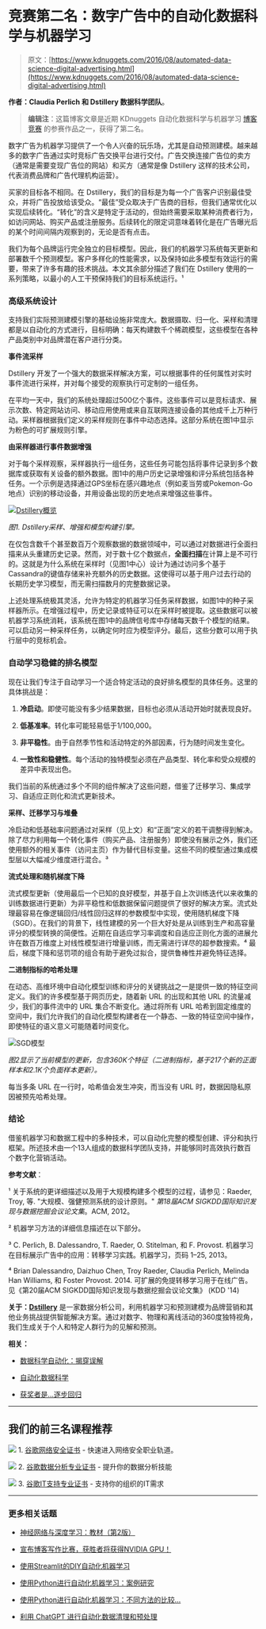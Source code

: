 # 竞赛第二名：数字广告中的自动化数据科学与机器学习

> 原文：[https://www.kdnuggets.com/2016/08/automated-data-science-digital-advertising.html](https://www.kdnuggets.com/2016/08/automated-data-science-digital-advertising.html)

**作者：Claudia Perlich 和 Dstillery 数据科学团队**。

> **编辑注**：这篇博客文章是近期 KDnuggets 自动化数据科学与机器学习 [博客竞赛](/2016/06/kdnuggets-blog-contest-automated-data-science.html) 的参赛作品之一，获得了第二名。

数字广告为机器学习提供了一个令人兴奋的玩乐场，尤其是自动预测建模。越来越多的数字广告通过实时竞标广告交换平台进行交付。广告交换连接广告位的卖方（通常是需要变现广告位的网站）和买方（通常是像 Dstillery 这样的技术公司，代表消费品牌和广告代理机构运营）。

买家的目标各不相同。在 Dstillery，我们的目标是为每一个广告客户识别最佳受众，并将广告投放给该受众。“最佳”受众取决于广告商的目标，但我们通常优化以实现后续转化。“转化”的含义是特定于活动的，但始终需要采取某种消费者行为，如访问网站、购买产品或注册服务。后续转化的限定词意味着转化是在广告曝光后的某个时间间隔内观察到的，无论是否有点击。

我们为每个品牌运行完全独立的目标模型。因此，我们的机器学习系统每天更新和部署数千个预测模型。客户多样化的性能需求，以及保持如此多模型有效运行的需要，带来了许多有趣的技术挑战。本文其余部分描述了我们在 Dstillery 使用的一系列策略，以最小的人工干预保持我们的目标系统运行。¹

### 高级系统设计

支持我们实际预测建模引擎的基础设施非常庞大。数据摄取、归一化、采样和清理都是以自动化的方式进行，目标明确：每天构建数千个稀疏模型，这些模型在各种产品类别中对品牌潜在客户进行分类。

**事件流采样**

Dstillery 开发了一个强大的数据采样解决方案，可以根据事件的任何属性对实时事件流进行采样，并对每个接受的观察执行可定制的一组任务。

在平均一天中，我们的系统处理超过500亿个事件。这些事件可以是竞标请求、展示次数、特定网站访问、移动应用使用或来自互联网连接设备的其他成千上万种行动。采样器根据我们定义的采样规则在事件中动态选择。这部分系统在图1中显示为粉色的可扩展规则引擎。

**由采样器进行事件数据增强**

对于每个采样观察，采样器执行一组任务，这些任务可能包括将事件记录到多个数据库或获取有关设备的额外数据。图1中的用户历史记录增强和评分系统包括各种任务。一个示例是选择通过GPS坐标在感兴趣地点（例如麦当劳或Pokemon-Go地点）识别的移动设备，并用设备出现的历史地点来增强这些事件。

[![Dstillery概览](../Images/2ff46d9c7eed8d7f5374e3338c664b65.png)](https://i.imgur.com/TLXVbUm.jpg)

*图1\. Dstillery采样、增强和模型构建引擎。*

在仅包含数千个甚至数百万个观察数据的数据领域中，可以通过对数据进行全面扫描来从头重建历史记录。然而，对于数十亿个数据点，**全面扫描**在计算上是不可行的。这就是为什么系统在采样时（见图1中心）设计为通过访问多个基于Cassandra的键值存储来补充额外的历史数据。这使得可以基于用户过去行动的长期历史学习模型，而无需扫描数月的完整数据记录。

上述处理系统极其灵活，允许为特定的机器学习任务采样数据，如图1中的种子采样器所示。在增强过程中，历史记录或特征可以在采样时被提取。这些数据可以被机器学习系统消耗，该系统在图1中的品牌信号库中存储每天数千个模型的结果。可以启动另一种采样任务，以确定何时应为模型评分。最后，这些分数可以用于执行层中的竞标机会。

### 自动学习稳健的排名模型

现在让我们专注于自动学习一个适合特定活动的良好排名模型的具体任务。这里的具体挑战是：

1.  **冷启动**。即使可能没有多少结果数据，目标也必须从活动开始时就表现良好。

1.  **低基准率**。转化率可能轻易低于1/100,000。

1.  **非平稳性**。由于自然季节性和活动特定的外部因素，行为随时间发生变化。

1.  **一致性和稳健性**。每个活动的独特模型必须在产品类型、转化率和受众规模的差异中表现出色。

我们当前的系统通过多个不同的组件解决了这些问题，借鉴了迁移学习、集成学习、自适应正则化和流式更新技术。

**采样、迁移学习与堆叠**

冷启动和低基础率问题通过对采样（见上文）和“正面”定义的若干调整得到解决。除了尽力利用每一个转化事件（购买产品、注册服务）即使没有展示之外，我们还使用额外的相关事件（访问主页）作为替代目标变量。这些不同的模型通过集成模型层以大幅减少维度进行混合。³

**流式处理和随机梯度下降**

流式模型更新（使用最后一个已知的良好模型，并基于自上次训练迭代以来收集的训练数据进行更新）为非平稳性和低数据保留问题提供了很好的解决方案。流式处理最容易在像逻辑回归/线性回归这样的参数模型中实现，使用随机梯度下降（SGD）。在我们的背景下，线性建模的另一个巨大好处是从训练到生产和高容量评分的模型转换的简便性。近期在自适应学习率调度和自适应正则化方面的进展允许在数百万维度上对线性模型进行增量训练，而无需进行详尽的超参数搜索。⁴ 最后，梯度下降和惩罚项的组合有助于避免过拟合，提供鲁棒性并避免特征选择。

**二进制指标的哈希处理**

在动态、高维环境中自动化模型训练和评分的关键挑战之一是提供一致的特征空间定义。我们的许多模型基于网页历史，随着新 URL 的出现和其他 URL 的流量减少，我们的事件流中的 URL 集合不断变化。通过将所有 URL 哈希到固定维度的空间中，我们允许我们的自动化模型构建者在一个静态、一致的特征空间中操作，即使特征的语义意义可能随着时间变化。

![SGD模型](../Images/a7ac5f835be2103d105cb21e842ae29f.png)

*图2显示了当前模型的更新，包含360K个特征（二进制指标，基于217个新的正面样本和2.1K个负面样本更新）。*

每当多条 URL 在一行时，哈希值会发生冲突，而当没有 URL 时，数据因隐私原因被预先哈希处理。

### 结论

借鉴机器学习和数据工程中的多种技术，可以自动化完整的模型创建、评分和执行框架。所述技术由一个13人组成的数据科学团队支持，并能够同时高效执行数百个数字化营销活动。

**参考文献**：

¹ 关于系统的更详细描述以及用于大规模构建多个模型的过程，请参见：Raeder, Troy, 等. "大规模、强健预测系统的设计原则。" *第18届ACM SIGKDD国际知识发现与数据挖掘会议论文集*。ACM, 2012。

² 机器学习方法的详细信息描述在以下部分。

³ C. Perlich, B. Dalessandro, T. Raeder, O. Stitelman, 和 F. Provost. 机器学习在目标展示广告中的应用：转移学习实践。机器学习，页码 1–25, 2013。

⁴ Brian Dalessandro, Daizhuo Chen, Troy Raeder, Claudia Perlich, Melinda Han Williams, 和 Foster Provost. 2014\. 可扩展的免提转移学习用于在线广告。见《第20届ACM SIGKDD国际知识发现与数据挖掘会议论文集》 (KDD '14)

**关于：[Dstillery](http://dstillery.com/)** 是一家数据分析公司，利用机器学习和预测建模为品牌营销和其他业务挑战提供智能解决方案。通过对数字、物理和离线活动的360度独特视角，我们生成关于个人和特定人群行为的见解和预测。

**相关：**

+   [数据科学自动化：揭穿误解](/2016/08/data-science-automation-debunking-misconceptions.html)

+   [自动化数据科学](/2016/08/automating-data-science.html)

+   [获奖者是…逐步回归](/2016/08/winner-stepwise-regression.html)

* * *

## 我们的前三名课程推荐

![](../Images/0244c01ba9267c002ef39d4907e0b8fb.png) 1\. [谷歌网络安全证书](https://www.kdnuggets.com/google-cybersecurity) - 快速进入网络安全职业轨道。

![](../Images/e225c49c3c91745821c8c0368bf04711.png) 2\. [谷歌数据分析专业证书](https://www.kdnuggets.com/google-data-analytics) - 提升你的数据分析技能

![](../Images/0244c01ba9267c002ef39d4907e0b8fb.png) 3\. [谷歌IT支持专业证书](https://www.kdnuggets.com/google-itsupport) - 支持你的组织的IT需求

* * *

### 更多相关话题

+   [神经网络与深度学习：教材（第2版）](https://www.kdnuggets.com/2023/07/aggarwal-neural-networks-deep-learning-textbook-2nd-edition.html)

+   [宣布博客写作比赛，获胜者将获得NVIDIA GPU！](https://www.kdnuggets.com/2022/11/blog-writing-contest-nvidia-gpu.html)

+   [使用Streamlit的DIY自动化机器学习](https://www.kdnuggets.com/2021/11/diy-automated-machine-learning-app.html)

+   [使用Python进行自动化机器学习：案例研究](https://www.kdnuggets.com/2023/04/automated-machine-learning-python-case-study.html)

+   [使用Python进行自动化机器学习：不同方法的比较…](https://www.kdnuggets.com/2023/03/automated-machine-learning-python-comparison-different-approaches.html)

+   [利用 ChatGPT 进行自动化数据清理和预处理](https://www.kdnuggets.com/2023/08/harnessing-chatgpt-automated-data-cleaning-preprocessing.html)
